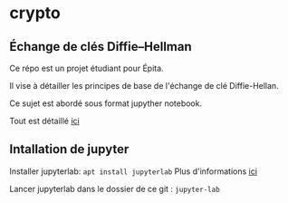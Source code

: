 # crypto
## Échange de clés Diffie–Hellman

Ce répo est un projet étudiant pour Épita.

Il vise à détailler les principes de base de l'échange de clé Diffie-Hellan.

Ce sujet est abordé sous format jupyther notebook.

Tout est détaillé [ici](https://thibaultt.github.io/crypto/diffie-hellman.html)

## Intallation de jupyter

Installer jupyterlab:
`apt install jupyterlab`
Plus d'informations [ici](https://jupyter.org/install)

Lancer jupyterlab dans le dossier de ce git :
`jupyter-lab`
